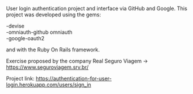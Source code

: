 User login authentication project and interface via GitHub and Google. This project was
developed using the gems:<br>

-devise <br>
-omniauth-github omniauth <br>
-google-oauth2 <br>

and with the Ruby On Rails framework.<br>

Exercise proposed by the company Real Seguro Viagem -> https://www.seguroviagem.srv.br/ <br>

Project link: https://authentication-for-user-login.herokuapp.com/users/sign_in
